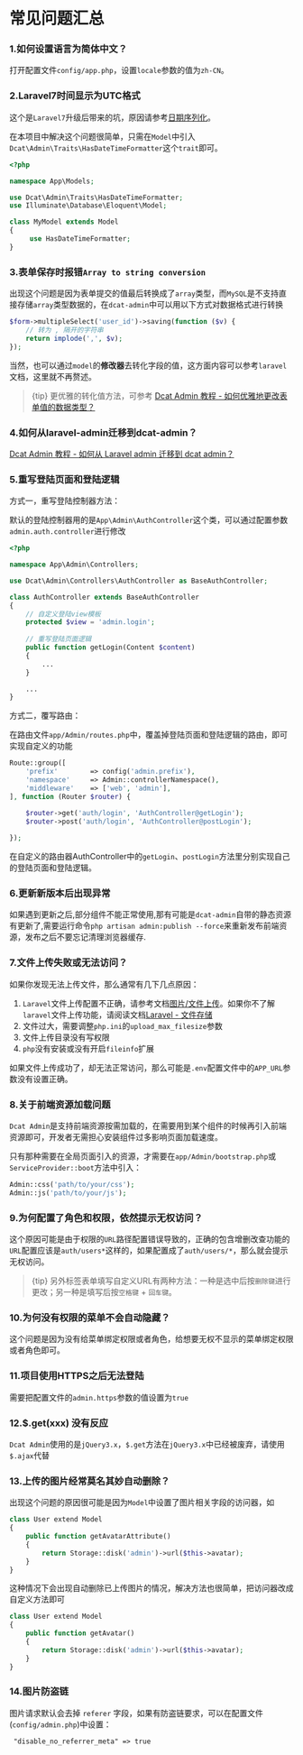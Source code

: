 # 常见问题汇总

### 1.如何设置语言为简体中文？

打开配置文件`config/app.php`，设置`locale`参数的值为`zh-CN`。

### 2.Laravel7时间显示为UTC格式

这个是`Laravel7`升级后带来的坑，原因请参考[日期序列化](https://learnku.com/docs/laravel/7.x/upgrade/7445#date-serialization)。

在本项目中解决这个问题很简单，只需在`Model`中引入`Dcat\Admin\Traits\HasDateTimeFormatter`这个`trait`即可。

```php
<?php

namespace App\Models;

use Dcat\Admin\Traits\HasDateTimeFormatter;
use Illuminate\Database\Eloquent\Model;

class MyModel extends Model
{
     use HasDateTimeFormatter;
}
```

### 3.表单保存时报错`Array to string conversion`

出现这个问题是因为表单提交的值最后转换成了`array`类型，而`MySQL`是不支持直接存储`array`类型数据的，在`dcat-admin`中可以用以下方式对数据格式进行转换

```php
$form->multipleSelect('user_id')->saving(function ($v) {
    // 转为 , 隔开的字符串
    return implode(',', $v);
});
```

当然，也可以通过`model`的**修改器**去转化字段的值，这方面内容可以参考`laravel`文档，这里就不再赘述。

> {tip} 更优雅的转化值方法，可参考 [Dcat Admin 教程 - 如何优雅地更改表单值的数据类型？](https://learnku.com/articles/44386)


### 4.如何从laravel-admin迁移到dcat-admin？
[Dcat Admin 教程 - 如何从 Laravel admin 迁移到 dcat admin？](https://learnku.com/articles/44235)

### 5.重写登陆页面和登陆逻辑

方式一，重写登陆控制器方法：

默认的登陆控制器用的是`App\Admin\AuthController`这个类，可以通过配置参数`admin.auth.controller`进行修改

```php
<?php

namespace App\Admin\Controllers;

use Dcat\Admin\Controllers\AuthController as BaseAuthController;

class AuthController extends BaseAuthController
{
    // 自定义登陆view模板
    protected $view = 'admin.login';
	
	// 重写登陆页面逻辑
	public function getLogin(Content $content)
    {
        ...
    }

    ...
}

```


方式二，覆写路由：

在路由文件`app/Admin/routes.php`中，覆盖掉登陆页面和登陆逻辑的路由，即可实现自定义的功能

```php
Route::group([
    'prefix'        => config('admin.prefix'),
    'namespace'     => Admin::controllerNamespace(),
    'middleware'    => ['web', 'admin'],
], function (Router $router) {

    $router->get('auth/login', 'AuthController@getLogin');
    $router->post('auth/login', 'AuthController@postLogin');
    
});
```

在自定义的路由器AuthController中的`getLogin`、`postLogin`方法里分别实现自己的登陆页面和登陆逻辑。


### 6.更新新版本后出现异常

如果遇到更新之后,部分组件不能正常使用,那有可能是`dcat-admin`自带的静态资源有更新了,需要运行命令`php artisan admin:publish --force`来重新发布前端资源，发布之后不要忘记清理浏览器缓存.

### 7.文件上传失败或无法访问？

如果你发现无法上传文件，那么通常有几下几点原因：

1. `Laravel`文件上传配置不正确，请参考文档[图片/文件上传](https://learnku.com/docs/dcat-admin/1.x/picture-file-upload/8106)。如果你不了解`laravel`文件上传功能，请阅读文档[Laravel - 文件存储](https://learnku.com/docs/laravel/7.x/filesystem/7485)
2. 文件过大，需要调整`php.ini`的`upload_max_filesize`参数
3. 文件上传目录没有写权限
4. `php`没有安装或没有开启`fileinfo`扩展

如果文件上传成功了，却无法正常访问，那么可能是`.env`配置文件中的`APP_URL`参数没有设置正确。

### 8.关于前端资源加载问题

`Dcat Admin`是支持前端资源按需加载的，在需要用到某个组件的时候再引入前端资源即可，开发者无需担心安装组件过多影响页面加载速度。

只有那种需要在全局页面引入的资源，才需要在`app/Admin/bootstrap.php`或`ServiceProvider::boot`方法中引入：

```php
Admin::css('path/to/your/css');
Admin::js('path/to/your/js');
```

### 9.为何配置了角色和权限，依然提示无权访问？

这个原因可能是由于权限的`URL`路径配置错误导致的，正确的包含增删改查功能的`URL`配置应该是`auth/users*`这样的，如果配置成了`auth/users/*`，那么就会提示无权访问。

> {tip} 另外标签表单填写自定义URL有两种方法：一种是选中后按`删除键`进行更改；另一种是填写后按`空格键` + `回车键`。

### 10.为何没有权限的菜单不会自动隐藏？

这个问题是因为没有给菜单绑定权限或者角色，给想要无权不显示的菜单绑定权限或者角色即可。


### 11.项目使用HTTPS之后无法登陆

需要把配置文件的`admin.https`参数的值设置为`true`


### 12.$.get(xxx) 没有反应

`Dcat Admin`使用的是`jQuery3.x`，`$.get`方法在`jQuery3.x`中已经被废弃，请使用`$.ajax`代替

### 13.上传的图片经常莫名其妙自动删除？

出现这个问题的原因很可能是因为`Model`中设置了图片相关字段的访问器，如

```php
class User extend Model
{
    public function getAvatarAttribute()
    {
        return Storage::disk('admin')->url($this->avatar);
    }
}
```

这种情况下会出现自动删除已上传图片的情况，解决方法也很简单，把访问器改成自定义方法即可

```php
class User extend Model
{
    public function getAvatar()
    {
        return Storage::disk('admin')->url($this->avatar);
    }
}
```

### 14.图片防盗链
图片请求默认会去掉 `referer` 字段，如果有防盗链要求，可以在配置文件(`config/admin.php`)中设置：

```
 "disable_no_referrer_meta" => true
```
